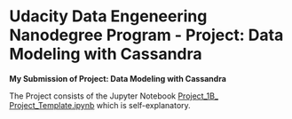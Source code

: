 # Udacity Data Engeneering Nanodegree Program - Project: Data Modeling with Cassandra

**My Submission of Project: Data Modeling with Cassandra**

The Project consists of the Jupyter Notebook [Project_1B_ Project_Template.ipynb](https://github.com/FutureTroglodyte/udacity-nd027-cassandra/blob/master/Project_1B_%20Project_Template.ipynb) which is self-explanatory.
